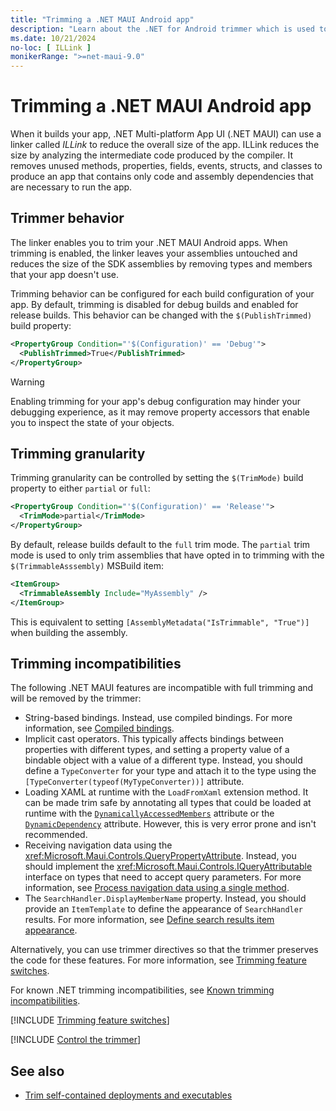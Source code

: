 ```yaml
---
title: "Trimming a .NET MAUI Android app"
description: "Learn about the .NET for Android trimmer which is used to eliminate unused code from a .NET MAUI Android app in order to reduce its size."
ms.date: 10/21/2024
no-loc: [ ILLink ]
monikerRange: ">=net-maui-9.0"
---
```


# Trimming a .NET MAUI Android app

When it builds your app, .NET Multi-platform App UI (.NET MAUI) can use a linker called *ILLink* to reduce the overall size of the app. ILLink reduces the size by analyzing the intermediate code produced by the compiler. It removes unused methods, properties, fields, events, structs, and classes to produce an app that contains only code and assembly dependencies that are necessary to run the app.

## Trimmer behavior

The linker enables you to trim your .NET MAUI Android apps. When trimming is enabled, the linker leaves your assemblies untouched and reduces the size of the SDK assemblies by removing types and members that your app doesn't use.

Trimming behavior can be configured for each build configuration of your app. By default, trimming is disabled for debug builds and enabled for release builds. This behavior can be changed with the `$(PublishTrimmed)` build property:

```xml
<PropertyGroup Condition="'$(Configuration)' == 'Debug'">
  <PublishTrimmed>True</PublishTrimmed>
</PropertyGroup>
```

> [!WARNING]
> Enabling trimming for your app's debug configuration may hinder your debugging experience, as it may remove property accessors that enable you to inspect the state of your objects.

## Trimming granularity

Trimming granularity can be controlled by setting the `$(TrimMode)` build property to either `partial` or `full`:

```xml
<PropertyGroup Condition="'$(Configuration)' == 'Release'">
  <TrimMode>partial</TrimMode>
</PropertyGroup>
```

By default, release builds default to the `full` trim mode. The `partial` trim mode is used to only trim assemblies that have opted in to trimming with the `$(TrimmableAsssembly)` MSBuild item:

```xml
<ItemGroup>
  <TrimmableAssembly Include="MyAssembly" />
</ItemGroup>
```

This is equivalent to setting `[AssemblyMetadata("IsTrimmable", "True")]` when building the assembly.

## Trimming incompatibilities

The following .NET MAUI features are incompatible with full trimming and will be removed by the trimmer:

- String-based bindings. Instead, use compiled bindings. For more information, see [Compiled bindings](~/fundamentals/data-binding/compiled-bindings.md).
- Implicit cast operators. This typically affects bindings between properties with different types, and setting a property value of a bindable object with a value of a different type. Instead, you should define a `TypeConverter` for your type and attach it to the type using the `[TypeConverter(typeof(MyTypeConverter))]` attribute.
- Loading XAML at runtime with the `LoadFromXaml` extension method. It can be made trim safe by annotating all types that could be loaded at runtime with the [`DynamicallyAccessedMembers`](xref:System.Diagnostics.CodeAnalysis.DynamicallyAccessedMembersAttribute) attribute or the [`DynamicDependency`](xref:System.Diagnostics.CodeAnalysis.DynamicDependencyAttribute) attribute. However, this is very error prone and isn't recommended.
- Receiving navigation data using the <xref:Microsoft.Maui.Controls.QueryPropertyAttribute>. Instead, you should implement the <xref:Microsoft.Maui.Controls.IQueryAttributable> interface on types that need to accept query parameters. For more information, see [Process navigation data using a single method](~/fundamentals/shell/navigation.md#process-navigation-data-using-a-single-method).
- The `SearchHandler.DisplayMemberName` property. Instead, you should provide an `ItemTemplate` to define the appearance of `SearchHandler` results. For more information, see [Define search results item appearance](~/fundamentals/shell/search.md#define-search-results-item-appearance).

Alternatively, you can use trimmer directives so that the trimmer preserves the code for these features. For more information, see [Trimming feature switches](#trimming-features-switches).

For known .NET trimming incompatibilities, see [Known trimming incompatibilities](/dotnet/core/deploying/trimming/incompatibilities).

[!INCLUDE [Trimming feature switches](../includes/feature-switches.md)]

[!INCLUDE [Control the trimmer](../includes/linker-control.md)]

## See also

- [Trim self-contained deployments and executables](/dotnet/core/deploying/trimming/trim-self-contained)
